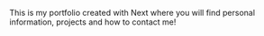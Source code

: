 This is my portfolio created with Next where you will find personal information, projects and how to contact me!
